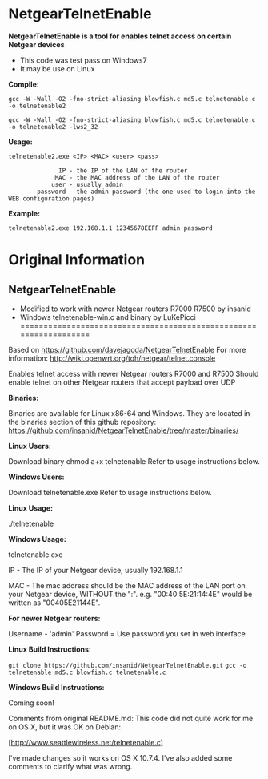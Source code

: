 # NetgearTelnetEnable

**NetgearTelnetEnable is a tool for enables telnet access on certain Netgear devices**

- This code was test pass on Windows7
- It may be use on Linux

**Compile:**

`gcc -W -Wall -O2 -fno-strict-aliasing blowfish.c md5.c telnetenable.c -o telnetenable2`

`gcc -W -Wall -O2 -fno-strict-aliasing blowfish.c md5.c telnetenable.c -o telnetenable2 -lws2_32`

**Usage:**

`telnetenable2.exe <IP> <MAC> <user> <pass>`

```
              IP - the IP of the LAN of the router
             MAC - the MAC address of the LAN of the router
            user - usually admin
        password - the admin password (the one used to login into the WEB configuration pages)
```

**Example:**

`telnetenable2.exe 192.168.1.1 12345678EEFF admin password`



# Original Information
## NetgearTelnetEnable
- Modified to work with newer Netgear routers R7000 R7500 by insanid
- Windows telnetenable-win.c and binary by LuKePicci
==================================================================

Based on https://github.com/davejagoda/NetgearTelnetEnable
For more information: http://wiki.openwrt.org/toh/netgear/telnet.console

Enables telnet access with newer Netgear routers R7000 and R7500
Should enable telnet on other Netgear routers that accept payload over UDP

**Binaries:**

Binaries are available for Linux x86-64 and Windows. They are located in the binaries section of this github repository:
https://github.com/insanid/NetgearTelnetEnable/tree/master/binaries/

**Linux Users:**

Download binary
chmod a+x telnetenable
Refer to usage instructions below.


**Windows Users:**

Download telnetenable.exe
Refer to usage instructions below.


**Linux Usage:**

./telnetenable <IP> <MAC> <Username> <Password>


**Windows Usage:**

telnetenable.exe <IP> <MAC> <Username> <Password>

IP - The IP of your Netgear device, usually 192.168.1.1

MAC - The mac address should be the MAC address of the LAN port on your Netgear device, WITHOUT the ":". e.g. "00:40:5E:21:14:4E" would be written as "00405E21144E".



**For newer Netgear routers:**

Username - 'admin'
Password = Use password you set in web interface


**Linux Build Instructions:**

`git clone https://github.com/insanid/NetgearTelnetEnable.git`
`gcc -o telnetenable md5.c blowfish.c telnetenable.c`


**Windows Build Instructions:**

Coming soon!

Comments from original README.md:
This code did not quite work for me on OS X, but it was OK on Debian:

[http://www.seattlewireless.net/telnetenable.c]

I've made changes so it works on OS X 10.7.4.  I've also added some comments to clarify what was wrong.
